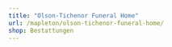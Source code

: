 ```yaml
---
title: "Olson-Tichenor Funeral Home"
url: /mapleton/olson-tichenor-funeral-home/
shop: Bestattungen
---
```

